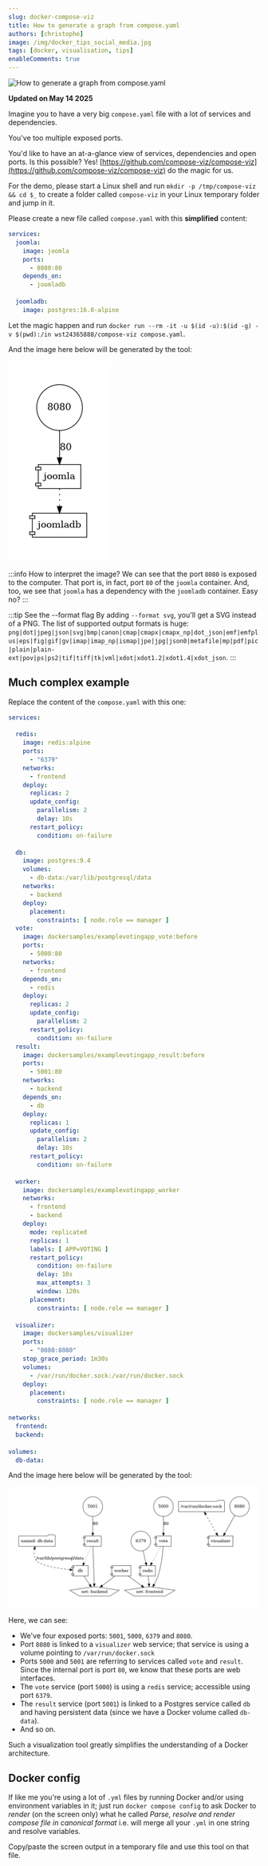 ```yaml
---
slug: docker-compose-viz
title: How to generate a graph from compose.yaml
authors: [christophe]
image: /img/docker_tips_social_media.jpg
tags: [docker, visualisation, tips]
enableComments: true
---
```

![How to generate a graph from compose.yaml](/img/docker_tips_banner.jpg)

**Updated on May 14 2025**

Imagine you to have a very big `compose.yaml` file with a lot of services and dependencies.

You've too multiple exposed ports.

You'd like to have an at-a-glance view of services, dependencies and open ports. Is this possible? Yes! [https://github.com/compose-viz/compose-viz](https://github.com/compose-viz/compose-viz) do the magic for us.

<!-- truncate -->

For the demo, please start a Linux shell and run `mkdir -p /tmp/compose-viz && cd $_` to create a folder called `compose-viz` in your Linux temporary folder and jump in it.

Please create a new file called `compose.yaml` with this **simplified** content:

<Snippets filename="compose.yaml">

```yaml
services:
  joomla:
    image: joomla
    ports:
      - 8080:80
    depends_on:
      - joomladb

  joomladb:
    image: postgres:16.0-alpine
```

</Snippets>

Let the magic happen and run `docker run --rm -it -u $(id -u):$(id -g) -v $(pwd):/in wst24365888/compose-viz compose.yaml`.

And the image here below will be generated by the tool:

![Joomla compose-viz](./images/joomla.png)

:::info How to interpret the image?
We can see that the port `8080` is exposed to the computer. That port is, in fact, port `80` of the `joomla` container. And, too, we see that `joomla` has a dependency with the `joomladb` container. Easy no?
:::

<!-- cspell:disable -->
:::tip See the --format flag
By adding `--format svg`, you'll get a SVG instead of a PNG. The list of supported output formats is huge: `png|dot|jpeg|json|svg|bmp|canon|cmap|cmapx|cmapx_np|dot_json|emf|emfplus|eps|fig|gif|gv|imap|imap_np|ismap|jpe|jpg|json0|metafile|mp|pdf|pic|plain|plain-ext|pov|ps|ps2|tif|tiff|tk|vml|xdot|xdot1.2|xdot1.4|xdot_json`.
:::
<!-- cspell:enmkeable -->

## Much complex example

Replace the content of the `compose.yaml` with this one:

<Snippets filename="compose.yaml">

```yaml
services:

  redis:
    image: redis:alpine
    ports:
      - "6379"
    networks:
      - frontend
    deploy:
      replicas: 2
      update_config:
        parallelism: 2
        delay: 10s
      restart_policy:
        condition: on-failure

  db:
    image: postgres:9.4
    volumes:
      - db-data:/var/lib/postgresql/data
    networks:
      - backend
    deploy:
      placement:
        constraints: [ node.role == manager ]
  vote:
    image: dockersamples/examplevotingapp_vote:before
    ports:
      - 5000:80
    networks:
      - frontend
    depends_on:
      - redis
    deploy:
      replicas: 2
      update_config:
        parallelism: 2
      restart_policy:
        condition: on-failure
  result:
    image: dockersamples/examplevotingapp_result:before
    ports:
      - 5001:80
    networks:
      - backend
    depends_on:
      - db
    deploy:
      replicas: 1
      update_config:
        parallelism: 2
        delay: 10s
      restart_policy:
        condition: on-failure

  worker:
    image: dockersamples/examplevotingapp_worker
    networks:
      - frontend
      - backend
    deploy:
      mode: replicated
      replicas: 1
      labels: [ APP=VOTING ]
      restart_policy:
        condition: on-failure
        delay: 10s
        max_attempts: 3
        window: 120s
      placement:
        constraints: [ node.role == manager ]

  visualizer:
    image: dockersamples/visualizer
    ports:
      - "8080:8080"
    stop_grace_period: 1m30s
    volumes:
      - /var/run/docker.sock:/var/run/docker.sock
    deploy:
      placement:
        constraints: [ node.role == manager ]

networks:
  frontend:
  backend:

volumes:
  db-data:
```

</Snippets>

And the image here below will be generated by the tool:

![More complex example](./images/more_complex.png)

Here, we can see:

* We've four exposed ports: `5001`, `5000`, `6379` and `8080`.
* Port `8080` is linked to a `visualizer` web service; that service is using a volume pointing to `/var/run/docker.sock`
* Ports `5000` and `5001` are referring to services called `vote` and `result`. Since the internal port is port `80`, we know that these ports are web interfaces.
* The `vote` service (port `5000`) is using a `redis` service; accessible using port `6379`.
* The `result` service (port `5001`) is linked to a Postgres service called `db` and having persistent data (since we have a Docker volume called `db-data`).
* And so on.

Such a visualization tool greatly simplifies the understanding of a Docker architecture.

## Docker config

If like me you're using a lot of `.yml` files by running Docker and/or using environment variables in it; just run `docker compose config` to ask Docker to *render* (on the screen only) what he called *Parse, resolve and render compose file in canonical format* i.e. will merge all your `.yml` in one string and resolve variables.

Copy/paste the screen output in a temporary file and use this tool on that file.

